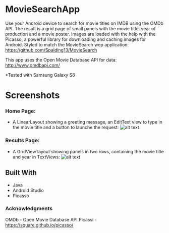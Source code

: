 # MovieSearchApp
  Use your Android device to search for movie titles on IMDB using the OMDb API. 
The result is a grid page of small panels with the movie title, year of production and a movie poster.
Images are loaded with the help with the Picasso, a powerful library for downloading and caching images for Android.
Styled to match the MovieSearch wep application: https://github.com/Spalding13/MovieSearch 

This app uses the Open Movie Database API for data: http://www.omdbapi.com/ 

*Tested with Samsung Galaxy S8

# Screenshots
### Home Page:
* A LinearLayout showing a greeting message, an EditText view to type in the movie title and a button to launche the request:
![alt text](http://url/to/panel1.jpg)



### Results Page:
* A GridView layout showing panels in two rows, containing the movie title and year in TextViews:
![alt text](http://url/to/panel2.jpg)


## Built With
* Java
* Android Studio
* Picasso


### Acknowledgments
OMDb - Open Movie Database API
Picassi - https://square.github.io/picasso/
